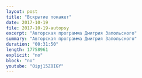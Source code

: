```yaml
---
layout: post
title: "Вскрытие покажет"
date: 2017-10-19
file: 2017-10-19-autopsy
excerpt: "Авторская программа Дмитрия Запольского"
summary: "Авторская программа Дмитрия Запольского"
duration: "00:31:50"
length: 17758961
explicit: "no"
block: "no"
youtube: "Oipj15Z8IGY"
---
```

